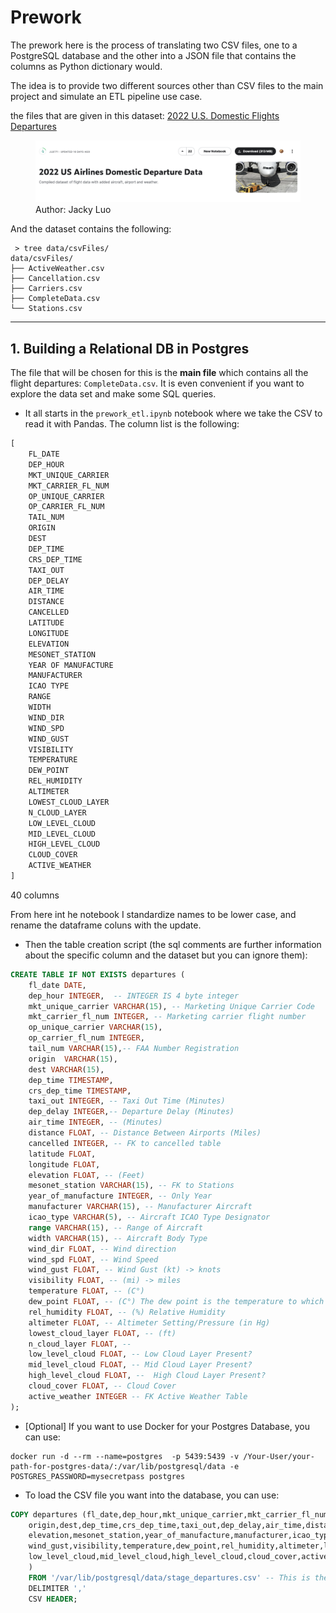 # Prework
The prework here is the process of translating two CSV files, 
one to a PostgreSQL database and the other into a JSON file that contains the columns as 
Python dictionary would.

The idea is to provide two different sources other than CSV files to the main project and 
simulate an ETL pipeline use case.

the files that are given in this dataset:
[2022 U.S. Domestic Flights Departures](https://www.kaggle.com/datasets/jl8771/2022-us-airlines-domestic-departure-data)

<figure>
    <img src="../img/Screenshot 2023-04-20 at 12.39.04 PM.png"
         alt="Kaggle Dataset Flight Dep.">
    <figcaption>Author: Jacky Luo</figcaption>
</figure>

And the dataset contains the following:

```shell
 > tree data/csvFiles/
data/csvFiles/
├── ActiveWeather.csv
├── Cancellation.csv
├── Carriers.csv
├── CompleteData.csv
└── Stations.csv
```
---

## 1. Building a Relational DB in Postgres
The file that will be chosen for this is the **main file** which contains all the flight departures:
`CompleteData.csv`. It is even convenient if you want to explore the data set and make some
SQL queries.

- It all starts in the `prework_etl.ipynb` notebook where we take the CSV to read it with Pandas.
The column list is the following:
```python
[
    FL_DATE
    DEP_HOUR
    MKT_UNIQUE_CARRIER
    MKT_CARRIER_FL_NUM
    OP_UNIQUE_CARRIER
    OP_CARRIER_FL_NUM
    TAIL_NUM
    ORIGIN
    DEST
    DEP_TIME
    CRS_DEP_TIME
    TAXI_OUT
    DEP_DELAY
    AIR_TIME
    DISTANCE
    CANCELLED
    LATITUDE
    LONGITUDE
    ELEVATION
    MESONET_STATION
    YEAR OF MANUFACTURE
    MANUFACTURER
    ICAO TYPE
    RANGE
    WIDTH
    WIND_DIR
    WIND_SPD
    WIND_GUST
    VISIBILITY
    TEMPERATURE
    DEW_POINT
    REL_HUMIDITY
    ALTIMETER
    LOWEST_CLOUD_LAYER
    N_CLOUD_LAYER
    LOW_LEVEL_CLOUD
    MID_LEVEL_CLOUD
    HIGH_LEVEL_CLOUD
    CLOUD_COVER
    ACTIVE_WEATHER
]
```

40 columns

From here int he notebook I standardize names to be lower case, and rename the dataframe coluns with the update.

- Then the table creation script (the sql comments are further information about the specific column and the dataset but you can ignore them):

```SQL
CREATE TABLE IF NOT EXISTS departures (
    fl_date DATE,
    dep_hour INTEGER,  -- INTEGER IS 4 byte integer
    mkt_unique_carrier VARCHAR(15), -- Marketing Unique Carrier Code
    mkt_carrier_fl_num INTEGER, -- Marketing carrier flight number
    op_unique_carrier VARCHAR(15),
    op_carrier_fl_num INTEGER,
    tail_num VARCHAR(15),-- FAA Number Registration
    origin  VARCHAR(15),
    dest VARCHAR(15),
    dep_time TIMESTAMP,
    crs_dep_time TIMESTAMP,
    taxi_out INTEGER, -- Taxi Out Time (Minutes)
    dep_delay INTEGER,-- Departure Delay (Minutes)
    air_time INTEGER, -- (Minutes)
    distance FLOAT, -- Distance Between Airports (Miles)
    cancelled INTEGER, -- FK to cancelled table
    latitude FLOAT,
    longitude FLOAT,
    elevation FLOAT, -- (Feet)
    mesonet_station VARCHAR(15), -- FK to Stations
    year_of_manufacture INTEGER, -- Only Year
    manufacturer VARCHAR(15), -- Manufacturer Aircraft
    icao_type VARCHAR(5), -- Aircraft ICAO Type Designator
    range VARCHAR(15), -- Range of Aircraft
    width VARCHAR(15), -- Aircraft Body Type
    wind_dir FLOAT, -- Wind direction
    wind_spd FLOAT, -- Wind Speed
    wind_gust FLOAT, -- Wind Gust (kt) -> knots
    visibility FLOAT, -- (mi) -> miles
    temperature FLOAT, -- (C°)
    dew_point FLOAT, -- (C°) The dew point is the temperature to which air must be cooled to become saturated with water vapor, assuming constant air pressure and water content.
    rel_humidity FLOAT, -- (%) Relative Humidity
    altimeter FLOAT, -- Altimeter Setting/Pressure (in Hg)
    lowest_cloud_layer FLOAT, -- (ft)
    n_cloud_layer FLOAT, --
    low_level_cloud FLOAT, -- Low Cloud Layer Present?
    mid_level_cloud FLOAT, -- Mid Cloud Layer Present?
    high_level_cloud FLOAT, --  High Cloud Layer Present?
    cloud_cover FLOAT, -- Cloud Cover
    active_weather INTEGER -- FK Active Weather Table
);
```

- [Optional] If you want to use Docker for your Postgres Database, you can use:

```shell
docker run -d --rm --name=postgres  -p 5439:5439 -v /Your-User/your-path-for-postgres-data/:/var/lib/postgresql/data -e POSTGRES_PASSWORD=mysecretpass postgres
```

- To load the CSV file you want into the database, you can use:

```SQL
COPY departures (fl_date,dep_hour,mkt_unique_carrier,mkt_carrier_fl_num,op_unique_carrier,op_carrier_fl_num,tail_num,
    origin,dest,dep_time,crs_dep_time,taxi_out,dep_delay,air_time,distance,cancelled,latitude,longitude,
    elevation,mesonet_station,year_of_manufacture,manufacturer,icao_type,range,width,wind_dir,wind_spd,
    wind_gust,visibility,temperature,dew_point,rel_humidity,altimeter,lowest_cloud_layer,n_cloud_layer,
    low_level_cloud,mid_level_cloud,high_level_cloud,cloud_cover,active_weather
    )
    FROM '/var/lib/postgresql/data/stage_departures.csv' -- This is the case for my csv called stage_departures.csv that is within the docker volume for the container.
    DELIMITER ','
    CSV HEADER;
```